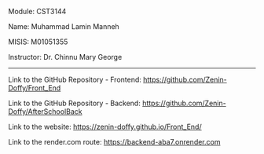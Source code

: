 Module: CST3144

Name: Muhammad Lamin Manneh

MISIS: M01051355

Instructor: Dr. Chinnu Mary George

____________________________________________________________

Link to the GitHub Repository - Frontend: https://github.com/Zenin-Doffy/Front_End

Link to the GitHub Repository - Backend: https://github.com/Zenin-Doffy/AfterSchoolBack

Link to the website: https://zenin-doffy.github.io/Front_End/

Link to the render.com route: https://backend-aba7.onrender.com


